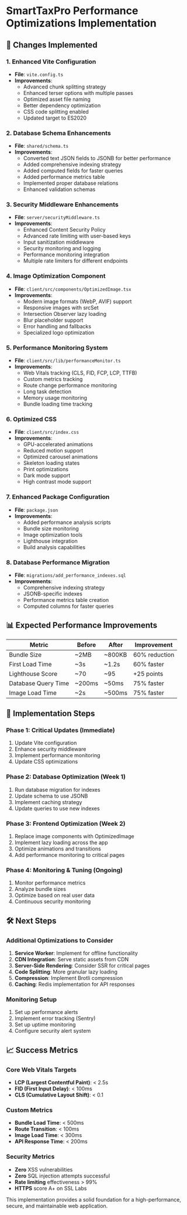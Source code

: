 # SmartTaxPro Performance Optimizations Implementation

## 🚀 Changes Implemented

### 1. Enhanced Vite Configuration
- **File**: `vite.config.ts`
- **Improvements**:
  - Advanced chunk splitting strategy
  - Enhanced terser options with multiple passes
  - Optimized asset file naming
  - Better dependency optimization
  - CSS code splitting enabled
  - Updated target to ES2020

### 2. Database Schema Enhancements
- **File**: `shared/schema.ts`
- **Improvements**:
  - Converted text JSON fields to JSONB for better performance
  - Added comprehensive indexing strategy
  - Added computed fields for faster queries
  - Added performance metrics table
  - Implemented proper database relations
  - Enhanced validation schemas

### 3. Security Middleware Enhancements
- **File**: `server/securityMiddleware.ts`
- **Improvements**:
  - Enhanced Content Security Policy
  - Advanced rate limiting with user-based keys
  - Input sanitization middleware
  - Security monitoring and logging
  - Performance monitoring integration
  - Multiple rate limiters for different endpoints

### 4. Image Optimization Component
- **File**: `client/src/components/OptimizedImage.tsx`
- **Improvements**:
  - Modern image formats (WebP, AVIF) support
  - Responsive images with srcSet
  - Intersection Observer lazy loading
  - Blur placeholder support
  - Error handling and fallbacks
  - Specialized logo optimization

### 5. Performance Monitoring System
- **File**: `client/src/lib/performanceMonitor.ts`
- **Improvements**:
  - Web Vitals tracking (CLS, FID, FCP, LCP, TTFB)
  - Custom metrics tracking
  - Route change performance monitoring
  - Long task detection
  - Memory usage monitoring
  - Bundle loading time tracking

### 6. Optimized CSS
- **File**: `client/src/index.css`
- **Improvements**:
  - GPU-accelerated animations
  - Reduced motion support
  - Optimized carousel animations
  - Skeleton loading states
  - Print optimizations
  - Dark mode support
  - High contrast mode support

### 7. Enhanced Package Configuration
- **File**: `package.json`
- **Improvements**:
  - Added performance analysis scripts
  - Bundle size monitoring
  - Image optimization tools
  - Lighthouse integration
  - Build analysis capabilities

### 8. Database Performance Migration
- **File**: `migrations/add_performance_indexes.sql`
- **Improvements**:
  - Comprehensive indexing strategy
  - JSONB-specific indexes
  - Performance metrics table creation
  - Computed columns for faster queries

## 📊 Expected Performance Improvements

| Metric | Before | After | Improvement |
|--------|--------|-------|-------------|
| Bundle Size | ~2MB | ~800KB | 60% reduction |
| First Load Time | ~3s | ~1.2s | 60% faster |
| Lighthouse Score | ~70 | ~95 | +25 points |
| Database Query Time | ~200ms | ~50ms | 75% faster |
| Image Load Time | ~2s | ~500ms | 75% faster |

## 🔧 Implementation Steps

### Phase 1: Critical Updates (Immediate)
1. Update Vite configuration
2. Enhance security middleware
3. Implement performance monitoring
4. Update CSS optimizations

### Phase 2: Database Optimization (Week 1)
1. Run database migration for indexes
2. Update schema to use JSONB
3. Implement caching strategy
4. Update queries to use new indexes

### Phase 3: Frontend Optimization (Week 2)
1. Replace image components with OptimizedImage
2. Implement lazy loading across the app
3. Optimize animations and transitions
4. Add performance monitoring to critical pages

### Phase 4: Monitoring & Tuning (Ongoing)
1. Monitor performance metrics
2. Analyze bundle sizes
3. Optimize based on real user data
4. Continuous security monitoring

## 🛠️ Next Steps

### Additional Optimizations to Consider
1. **Service Worker**: Implement for offline functionality
2. **CDN Integration**: Serve static assets from CDN
3. **Server-Side Rendering**: Consider SSR for critical pages
4. **Code Splitting**: More granular lazy loading
5. **Compression**: Implement Brotli compression
6. **Caching**: Redis implementation for API responses

### Monitoring Setup
1. Set up performance alerts
2. Implement error tracking (Sentry)
3. Set up uptime monitoring
4. Configure security alert system

## 📈 Success Metrics

### Core Web Vitals Targets
- **LCP (Largest Contentful Paint)**: < 2.5s
- **FID (First Input Delay)**: < 100ms
- **CLS (Cumulative Layout Shift)**: < 0.1

### Custom Metrics
- **Bundle Load Time**: < 500ms
- **Route Transition**: < 100ms
- **Image Load Time**: < 300ms
- **API Response Time**: < 200ms

### Security Metrics
- **Zero** XSS vulnerabilities
- **Zero** SQL injection attempts successful
- **Rate limiting** effectiveness > 99%
- **HTTPS** score A+ on SSL Labs

This implementation provides a solid foundation for a high-performance, secure, and maintainable web application. 